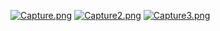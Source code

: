 [![Capture.png](https://i.postimg.cc/43Wb94Md/Capture.png)](https://postimg.cc/06Jwgv9R)
[![Capture2.png](https://i.postimg.cc/fTYcvfF1/Capture2.png)](https://postimg.cc/jLdnxPRh)
[![Capture3.png](https://i.postimg.cc/4dKtH6VL/Capture3.png)](https://postimg.cc/ftNk60Hm)
